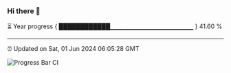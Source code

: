 ### Hi there 👋

⏳ Year progress { ████████████▁▁▁▁▁▁▁▁▁▁▁▁▁▁▁▁▁▁ } 41.60 %

---

⏰ Updated on Sat, 01 Jun 2024 06:05:28 GMT

![Progress Bar CI](https://github.com/liununu/liununu/workflows/Progress%20Bar%20CI/badge.svg)
